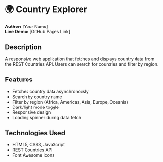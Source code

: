 # 🌍 Country Explorer

**Author:** [Your Name]  
**Live Demo:** [GitHub Pages Link]  

## Description
A responsive web application that fetches and displays country data from the REST Countries API. Users can search for countries and filter by region.

## Features
- Fetches country data asynchronously
- Search by country name
- Filter by region (Africa, Americas, Asia, Europe, Oceania)
- Dark/light mode toggle
- Responsive design
- Loading spinner during data fetch

## Technologies Used
- HTML5, CSS3, JavaScript
- REST Countries API
- Font Awesome icons

